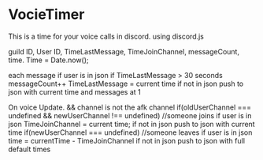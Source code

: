# VocieTimer
This is a time for your voice calls in discord. using discord.js

guild ID, User ID, TimeLastMessage, TimeJoinChannel, messageCount, time.
Time = Date.now();

each message
	if user is in json
		if TimeLastMessage > 30 seconds
			messageCount++
			TimeLastMessage = current time
	if not in json
		push to json with current time and messages at 1
		

On voice Update. && channel is not the afk channel
	if(oldUserChannel === undefined && newUserChannel !== undefined) //someone joins
		if user is in json
			TimeJoinChannel = current time;
		if not in json
			push to json with current time
	if(newUserChannel === undefined) //someone leaves
		if user is in json
			time = currentTime - TimeJoinChannel
		if not in json
			push to json with full default times

	
